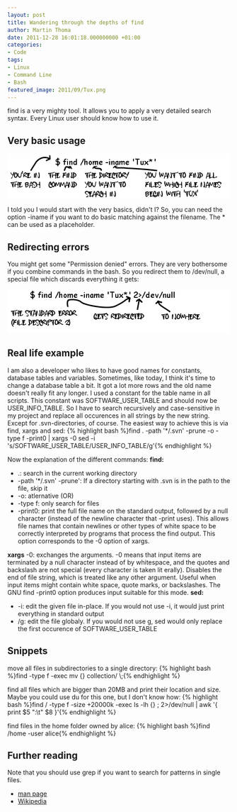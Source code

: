 ```yaml
---
layout: post
title: Wandering through the depths of find
author: Martin Thoma
date: 2011-12-28 16:01:18.000000000 +01:00
categories:
- Code
tags:
- Linux
- Command Line
- Bash
featured_image: 2011/09/Tux.png
---
```

find is a very mighty tool. It allows you to apply a very detailed search syntax. Every Linux user should know how to use it.

<h2>Very basic usage</h2>
<a href="../images/2011/09/find-basic1.png"><img src="../images/2011/09/find-basic1.png" alt="$ find  /home -iname &#039;Tux*&#039;" title="$ find  /home -iname &#039;Tux*&#039;" width="500" height="100" class="alignnone size-full wp-image-2671" /></a>

I told you I would start with the very basics, didn't I? So, you can need the option -iname if you want to do basic matching against the filename. The * can be used as a placeholder.

<h2>Redirecting errors</h2>
You might get some "Permission denied" errors. They are very bothersome if you combine commands in the bash. So you redirect them to /dev/null, a special file which discards everything it gets:

<a href="../images/2011/09/find-error-redirection.png"><img src="../images/2011/09/find-error-redirection.png" alt="find /home -iname &#039;Tux*&#039; 2>/dev/null" title="find /home -iname &#039;Tux*&#039; 2>/dev/null" width="500" height="100" class="alignnone size-full wp-image-2691" /></a>

<h2>Real life example</h2>
I am also a developer who likes to have good names for constants, database tables and variables. Sometimes, like today, I think it's time to change a database table a bit. It got a lot more rows and the old name doesn't really fit any longer. I used a constant for the table name in all scripts. This constant was SOFTWARE_USER_TABLE and should now be USER_INFO_TABLE. So I have to search recursively and case-sensitive in my project and replace all occurences in all strings by the new string. Except for .svn-directories, of course.
The easiest way to achieve this is via find, xargs and sed:
{% highlight bash %}find . -path '*/.svn' -prune -o -type f -print0 | xargs -0 sed -i 's/SOFTWARE_USER_TABLE/USER_INFO_TABLE/g'{% endhighlight %}

Now the explanation of the different commands:
<strong>find:</strong>
<ul>
    <li>.: search in the current working directory</li>
    <li>-path '*/.svn' -prune': If a directory starting with .svn is in the path to the file, skip it</li>
    <li>-o: atlernative (OR)</li>
    <li>-type f: only search for files</li>
    <li>-print0: print  the  full  file name on the standard output, followed by a null character (instead of the newline character that -print uses).  This allows file names that contain newlines or other types of white space  to  be  correctly  interpreted by programs that process the find output.  This option corresponds to the -0 option of xargs.</li>
</ul>
<strong>xargs</strong> -0: exchanges the arguments. -0 means that input items are terminated by a null character instead of by whitespace, and the quotes and backslash are not special (every character is taken lit erally).  Disables the end of file string, which is treated like any other argument.  Useful when input  items  might  contain  white  space,  quote marks, or backslashes.  The GNU find -print0 option produces input suitable for this mode.
<strong>sed:</strong>
<ul>
    <li>-i: edit the given file in-place. If you would not use -i, it would just print everything in standard output</li>
    <li>/g: edit the file globaly. If you would not use g, sed would only replace the first occurence of SOFTWARE_USER_TABLE</li>
</ul>

<h2>Snippets</h2>
move all files in subdirectories to a single directory:
{% highlight bash %}find -type f -exec mv {} collection/ \;{% endhighlight %}

find all files which are bigger than 20MB and print their location and size. Maybe you could use du for this one, but I don't know how:
{% highlight bash %}find / -type f -size +20000k -exec ls -lh {} \; 2>/dev/null | awk '{ print $5 ":\t" $8 }'{% endhighlight %}

find files in the home folder owned by alice:
{% highlight bash %}find /home -user alice{% endhighlight %}

<h2>Further reading</h2>
Note that you should use grep if you want to search for patterns in single files.

<ul>
  <li><a href="http://linux.die.net/man/1/find">man page</a></li>
  <li><a href="http://en.wikipedia.org/wiki/Find">Wikipedia</a></li>
</ul>
